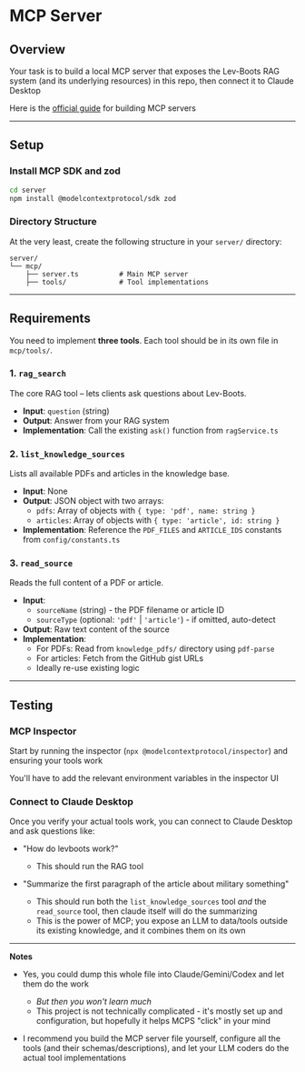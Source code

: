 # MCP Server

## Overview

Your task is to build a local MCP server that exposes the Lev-Boots RAG system
(and its underlying resources) in this repo, then connect it to Claude Desktop

Here is the
[official guide](https://modelcontextprotocol.io/docs/develop/build-server) for
building MCP servers

---

## Setup

### Install MCP SDK and zod

```bash
cd server
npm install @modelcontextprotocol/sdk zod
```

### Directory Structure

At the very least, create the following structure in your `server/` directory:

```
server/
└── mcp/
    ├── server.ts          # Main MCP server
    ├── tools/             # Tool implementations
```

---

## Requirements

You need to implement **three tools**. Each tool should be in its own file in
`mcp/tools/`.

### 1. `rag_search`

The core RAG tool – lets clients ask questions about Lev-Boots.

- **Input**: `question` (string)
- **Output**: Answer from your RAG system
- **Implementation**: Call the existing `ask()` function from `ragService.ts`

### 2. `list_knowledge_sources`

Lists all available PDFs and articles in the knowledge base.

- **Input**: None
- **Output**: JSON object with two arrays:
  - `pdfs`: Array of objects with `{ type: 'pdf', name: string }`
  - `articles`: Array of objects with `{ type: 'article', id: string }`
- **Implementation**: Reference the `PDF_FILES` and `ARTICLE_IDS` constants from
  `config/constants.ts`

### 3. `read_source`

Reads the full content of a PDF or article.

- **Input**:
  - `sourceName` (string) - the PDF filename or article ID
  - `sourceType` (optional: `'pdf'` | `'article'`) - if omitted, auto-detect
- **Output**: Raw text content of the source
- **Implementation**:
  - For PDFs: Read from `knowledge_pdfs/` directory using `pdf-parse`
  - For articles: Fetch from the GitHub gist URLs
  - Ideally re-use existing logic

---

## Testing

### MCP Inspector

Start by running the inspector (`npx @modelcontextprotocol/inspector`) and
ensuring your tools work

You'll have to add the relevant environment variables in the inspector UI

### Connect to Claude Desktop

Once you verify your actual tools work, you can connect to Claude Desktop and
ask questions like:

- "How do levboots work?"

  - This should run the RAG tool

- "Summarize the first paragraph of the article about military something"
  - This should run both the `list_knowledge_sources` tool _and_ the
    `read_source` tool, then claude itself will do the summarizing
  - This is the power of MCP; you expose an LLM to data/tools outside its
    existing knowledge, and it combines them on its own

---

**Notes**

- Yes, you could dump this whole file into Claude/Gemini/Codex and let them do
  the work

  - _But then you won't learn much_
  - This project is not technically complicated - it's mostly set up and
    configuration, but hopefully it helps MCPS "click" in your mind

- I recommend you build the MCP server file yourself, configure all the tools
  (and their schemas/descriptions), and let your LLM coders do the actual tool
  implementations
